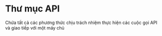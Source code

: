 # Thư mục API
 Chứa tất cả các phương thức chịu trách nhiệm thực hiện các cuộc gọi API và giao tiếp với một máy chủ
